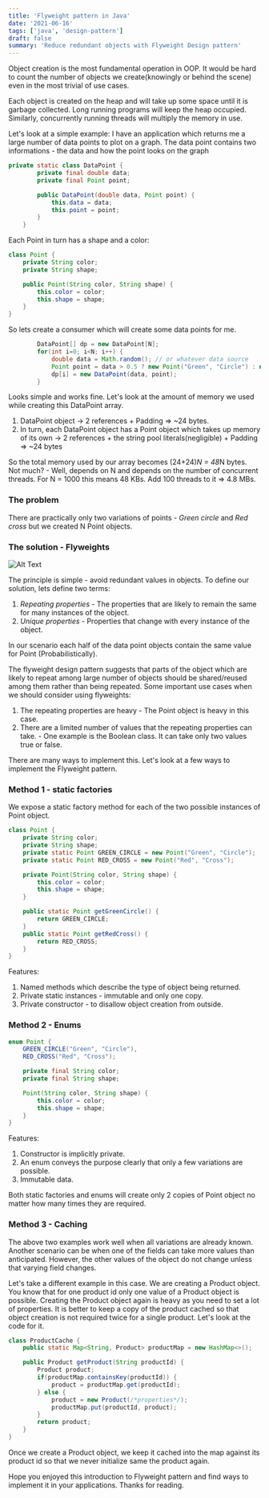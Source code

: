 ```yaml
---
title: 'Flyweight pattern in Java'
date: '2021-06-16'
tags: ['java', 'design-pattern']
draft: false
summary: 'Reduce redundant objects with Flyweight Design pattern'
---
```


Object creation is the most fundamental operation in OOP. It would be hard to count the number of objects we create(knowingly or behind the scene) even in the most trivial of use cases.

Each object is created on the heap and will take up some space until it is garbage collected. Long running programs will keep the heap occupied. Similarly, concurrently running threads will multiply the memory in use.

Let's look at a simple example:
I have an application which returns me a large number of data points to plot on a graph. The data point contains two informations - the data and how the point looks on the graph

```java
private static class DataPoint {
        private final double data;
        private final Point point;

        public DataPoint(double data, Point point) {
            this.data = data;
            this.point = point;
        }
    }
```

Each Point in turn has a shape and a color:

```java
class Point {
    private String color;
    private String shape;

    public Point(String color, String shape) {
        this.color = color;
        this.shape = shape;
    }
}
```

So lets create a consumer which will create some data points for me.

```java
        DataPoint[] dp = new DataPoint[N];
        for(int i=0; i<N; i++) {
            double data = Math.random(); // or whatever data source
            Point point = data > 0.5 ? new Point("Green", "Circle") : new Point("Red", "Cross");
            dp[i] = new DataPoint(data, point);
        }

```

Looks simple and works fine. Let's look at the amount of memory we used while creating this DataPoint array.

1. DataPoint object -> 2 references + Padding => ~24 bytes.
2. In turn, each DataPoint object has a Point object which takes up memory of its own -> 2 references + the string pool literals(negligible) + Padding => ~24 bytes

So the total memory used by our array becomes (24+24)*N = 48*N bytes. Not much? - Well, depends on N and depends on the number of concurrent threads. For N = 1000 this means 48 KBs. Add 100 threads to it => 4.8 MBs.

### The problem

There are practically only two variations of points - _Green circle_ and _Red cross_ but we created N Point objects.

### The solution - Flyweights

![Alt Text](https://dev-to-uploads.s3.amazonaws.com/uploads/articles/xuxj3o42ia2uir4dncky.png)

The principle is simple - avoid redundant values in objects. To define our solution, lets define two terms:

1. _Repeating properties_ - The properties that are likely to remain the same for many instances of the object.
2. _Unique properties_ - Properties that change with every instance of the object.

In our scenario each half of the data point objects contain the same value for Point (Probabilistically).

The flyweight design pattern suggests that parts of the object which are likely to repeat among large number of objects should be shared/reused among them rather than being repeated. Some important use cases when we should consider using flyweights:

1. The repeating properties are heavy - The Point object is heavy in this case.
2. There are a limited number of values that the repeating properties can take. - One example is the Boolean class. It can take only two values true or false.

There are many ways to implement this. Let's look at a few ways to implement the Flyweight pattern.

### Method 1 - static factories

We expose a static factory method for each of the two possible instances of Point object.

```java
class Point {
    private String color;
    private String shape;
    private static Point GREEN_CIRCLE = new Point("Green", "Circle");
    private static Point RED_CROSS = new Point("Red", "Cross");

    private Point(String color, String shape) {
        this.color = color;
        this.shape = shape;
    }

    public static Point getGreenCircle() {
        return GREEN_CIRCLE;
    }
    public static Point getRedCross() {
        return RED_CROSS;
    }
}
```

Features:

1. Named methods which describe the type of object being returned.
2. Private static instances - immutable and only one copy.
3. Private constructor - to disallow object creation from outside.

### Method 2 - Enums

```java
enum Point {
    GREEN_CIRCLE("Green", "Circle"),
    RED_CROSS("Red", "Cross");

    private final String color;
    private final String shape;

    Point(String color, String shape) {
        this.color = color;
        this.shape = shape;
    }
}
```

Features:

1. Constructor is implicitly private.
2. An enum conveys the purpose clearly that only a few variations are possible.
3. Immutable data.

Both static factories and enums will create only 2 copies of Point object no matter how many times they are required.

### Method 3 - Caching

The above two examples work well when all variations are already known. Another scenario can be when one of the fields can take more values than anticipated. However, the other values of the object do not change unless that varying field changes.

Let's take a different example in this case. We are creating a Product object. You know that for one product id only one value of a Product object is possible. Creating the Product object again is heavy as you need to set a lot of properties. It is better to keep a copy of the product cached so that object creation is not required twice for a single product. Let's look at the code for it.

```java
class ProductCache {
    public static Map<String, Product> productMap = new HashMap<>();

    public Product getProduct(String productId) {
        Product product;
        if(productMap.containsKey(productId)) {
            product = productMap.get(productId);
        } else {
            product = new Product(/*properties*/);
            productMap.put(productId, product);
        }
        return product;
    }
}
```

Once we create a Product object, we keep it cached into the map against its product id so that we never initialize same the product again.

Hope you enjoyed this introduction to Flyweight pattern and find ways to implement it in your applications.
Thanks for reading.
